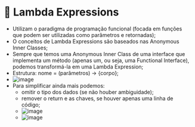 # :memo: Lambda Expressions

- Utilizam o paradigma de programação funcional (focada em funções que podem ser utilizadas como parâmetros e retornadas);
- O conceitos de Lambda Expressions são baseados nas Anonymous Inner Classes;
- Sempre que temos uma Anonymous Inner Class de uma interface que implementa um método (apenas um, ou seja, uma Functional Interface), podemos transformá-la em uma Lambda Expression;
- Estrutura: nome = (parâmetros) -> {corpo};
- ![image](https://user-images.githubusercontent.com/101933646/231168972-13060757-e2a6-44c7-bdee-108e488d6060.png)
- Para simplificar ainda mais podemos:
  - omitir o tipo dos dados (se não houber ambiguidade);
  - remover o return e as chaves, se houver apenas uma linha de código;
  - ![image](https://user-images.githubusercontent.com/101933646/231170957-11d0124e-205a-483d-958e-dc129302b61e.png)
  - ![image](https://user-images.githubusercontent.com/101933646/231171410-3371c353-59bc-4b51-a1fa-7801e95e47bb.png)



